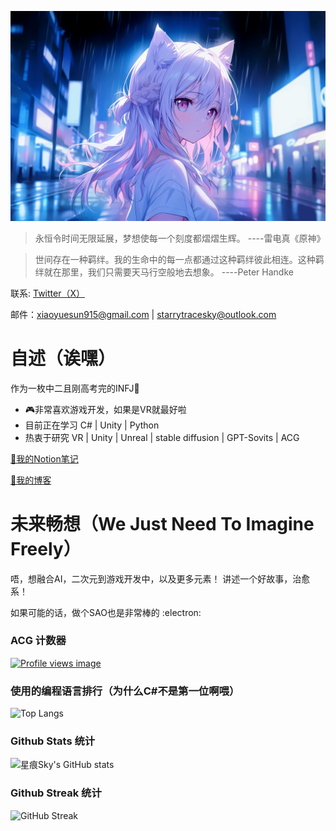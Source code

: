 ![](cover.jpg)

> 永恒令时间无限延展，梦想使每一个刻度都熠熠生辉。      ----雷电真《原神》

> 世间存在一种羁绊。我的生命中的每一点都通过这种羁绊彼此相连。这种羁绊就在那里，我们只需要天马行空般地去想象。      ----Peter Handke


联系: [Twitter（X）](https://x.com/starrysky_fy)

邮件：xiaoyuesun915@gmail.com | starrytracesky@outlook.com

# 自述（诶嘿）

作为一枚中二且刚高考完的INFJ📘 

- 🎮非常喜欢游戏开发，如果是VR就最好啦
- 目前正在学习 C# | Unity | Python
- 热衷于研究 VR | Unity | Unreal | stable diffusion | GPT-Sovits | ACG

[📖我的Notion笔记](https://starrytracesky.notion.site/That-World-1ea5e9d8b4b04d0888db741d8014b091?pvs=4 "Notion notes")

[📖我的博客](https://www.cnblogs.com/starrysky-skyler)

# 未来畅想（We Just Need To Imagine Freely）

唔，想融合AI，二次元到游戏开发中，以及更多元素！
讲述一个好故事，治愈系！

如果可能的话，做个SAO也是非常棒的 :electron:

### ACG 计数器

[![Profile views image](https://starry-trace-sky-moe-counter.vercel.app/get/@starry-trace-sky-profile?theme=rule34)](https://github.com/StarrySky-skyler)

### 使用的编程语言排行（为什么C#不是第一位啊喂）

![Top Langs](https://starry-trace-sky-readme-stats.vercel.app/api/top-langs/?username=StarrySky-skyler&layout=donut&langs_count=5)

### Github Stats 统计

![星痕Sky's GitHub stats](https://starry-trace-sky-readme-stats.vercel.app/api?username=StarrySky-skyler&count_private=true&show_icons=true&theme=tokyonight)

### Github Streak 统计

![GitHub Streak](http://github-readme-streak-stats.herokuapp.com?user=StarrySky-skyler&theme=tokyonight)
